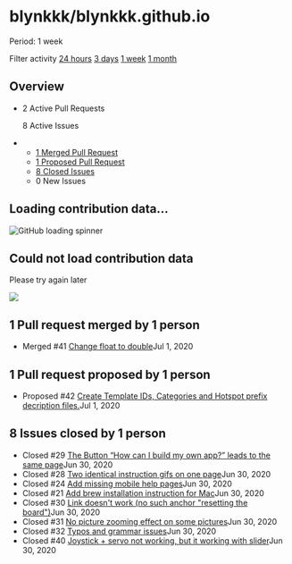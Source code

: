 # blynkkk/blynkkk.github.io

 Period: 1 week

Filter activity [24 hours](https://github.com/blynkkk/blynkkk.github.io/pulse/daily) [3 days](https://github.com/blynkkk/blynkkk.github.io/pulse/halfweekly) [1 week](./) [1 month](https://github.com/blynkkk/blynkkk.github.io/pulse/monthly)

## Overview

* 2 Active Pull Requests

  8 Active Issues

* *  [1 Merged Pull Request](./#merged-pull-requests)
  *  [1 Proposed Pull Request](./#proposed-pull-requests)
  *  [8 Closed Issues](./#closed-issues)
  *  0 New Issues

## Loading contribution data...

![GitHub loading spinner](https://github.githubassets.com/images/spinners/octocat-spinner-128.gif)

## Could not load contribution data

Please try again later

![](https://github.githubassets.com/images/spinners/octocat-spinner-128.gif)

##  1 Pull request merged by 1 person <a id="merged-pull-requests"></a>

*  Merged \#41 [Change float to double](../pull/change-float-to-double-by-earlold-pull-request-41.md)Jul 1, 2020

##  1 Pull request proposed by 1 person <a id="proposed-pull-requests"></a>

*  Proposed \#42 [Create Template IDs, Categories and Hotspot prefix decription files.](https://github.com/blynkkk/blynkkk.github.io/pull/42)Jul 1, 2020

##  8 Issues closed by 1 person <a id="closed-issues"></a>

*  Closed \#29 [The Button “How can I build my own app?” leads to the same page](https://github.com/blynkkk/blynkkk.github.io/issues/29)Jun 30, 2020
*  Closed \#28 [Two identical instruction gifs on one page](https://github.com/blynkkk/blynkkk.github.io/issues/28)Jun 30, 2020
*  Closed \#24 [Add missing mobile help pages](https://github.com/blynkkk/blynkkk.github.io/issues/24)Jun 30, 2020
*  Closed \#21 [Add brew installation instruction for Mac](https://github.com/blynkkk/blynkkk.github.io/issues/21)Jun 30, 2020
*  Closed \#30 [Link doesn't work \(no such anchor "resetting the board"\)](https://github.com/blynkkk/blynkkk.github.io/issues/30)Jun 30, 2020
*  Closed \#31 [No picture zooming effect on some pictures](https://github.com/blynkkk/blynkkk.github.io/issues/31)Jun 30, 2020
*  Closed \#32 [Typos and grammar issues](https://github.com/blynkkk/blynkkk.github.io/issues/32)Jun 30, 2020
*  Closed \#40 [Joystick + servo not working, but it working with slider](https://github.com/blynkkk/blynkkk.github.io/issues/40)Jun 30, 2020

